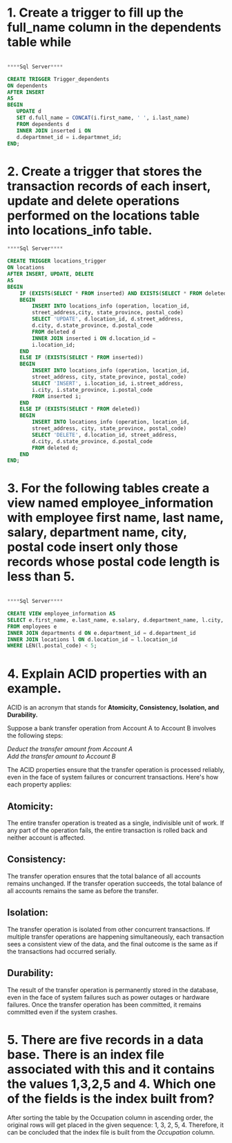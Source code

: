 # 1. Create a trigger to fill up the full_name column in the dependents table while

```sql

****Sql Server****

CREATE TRIGGER Trigger_dependents
ON dependents
AFTER INSERT
AS
BEGIN
   UPDATE d
   SET d.full_name = CONCAT(i.first_name, ' ', i.last_name)
   FROM dependents d
   INNER JOIN inserted i ON
   d.departmnet_id = i.departmnet_id;
END;
```

# 2. Create a trigger that stores the transaction records of each insert, update and delete operations performed on the locations table into locations_info table.

```sql
****Sql Server****

CREATE TRIGGER locations_trigger
ON locations
AFTER INSERT, UPDATE, DELETE
AS
BEGIN
    IF (EXISTS(SELECT * FROM inserted) AND EXISTS(SELECT * FROM deleted))
    BEGIN
        INSERT INTO locations_info (operation, location_id,
        street_address,city, state_province, postal_code)
        SELECT 'UPDATE', d.location_id, d.street_address,
        d.city, d.state_province, d.postal_code
        FROM deleted d
        INNER JOIN inserted i ON d.location_id =
        i.location_id;
    END
    ELSE IF (EXISTS(SELECT * FROM inserted))
    BEGIN
        INSERT INTO locations_info (operation, location_id,
        street_address, city, state_province, postal_code)
        SELECT 'INSERT', i.location_id, i.street_address,
        i.city, i.state_province, i.postal_code
        FROM inserted i;
    END
    ELSE IF (EXISTS(SELECT * FROM deleted))
    BEGIN
        INSERT INTO locations_info (operation, location_id,
        street_address, city, state_province, postal_code)
        SELECT 'DELETE', d.location_id, street_address,
        d.city, d.state_province, d.postal_code
        FROM deleted d;
    END
END;
```
# 3. For the following tables create a view named employee_information with employee first name, last name, salary, department name, city, postal code insert only those records whose postal code length is less than 5.

```sql

****Sql Server****

CREATE VIEW employee_information AS
SELECT e.first_name, e.last_name, e.salary, d.department_name, l.city, l.postal_code
FROM employees e
INNER JOIN departments d ON e.department_id = d.department_id
INNER JOIN locations l ON d.location_id = l.location_id
WHERE LEN(l.postal_code) < 5;
```

# 4. Explain ACID properties with an example.
   
ACID is an acronym that stands for **Atomicity, Consistency, Isolation, and Durability.**

Suppose a bank transfer operation from Account A to Account B involves the following steps:

*Deduct the transfer amount from Account A <br>
Add the transfer amount to Account B* <br>

The ACID properties ensure that the transfer operation is processed reliably, even in the face of system failures or concurrent transactions. Here's how each property applies:

## Atomicity:
The entire transfer operation is treated as a single, indivisible unit of work. If any part of the operation fails, the entire transaction is rolled back and neither account is affected.
## Consistency: 
The transfer operation ensures that the total balance of all accounts remains unchanged. If the transfer operation succeeds, the total balance of all accounts remains the same as before the transfer.
## Isolation: 
The transfer operation is isolated from other concurrent transactions. If multiple transfer operations are happening simultaneously, each transaction sees a consistent view of the data, and the final outcome is the same as if the transactions had occurred serially.
## Durability: 
The result of the transfer operation is permanently stored in the database, even in the face of system failures such as power outages or hardware failures. Once the transfer operation has been committed, it remains committed even if the system crashes.

# 5. There are five records in a data base. There is an index file associated with this and it contains the values 1,3,2,5 and 4. Which one of the fields is the index built from?
After sorting the table by the Occupation column in ascending order, the original rows will get placed in the given sequence: 1, 3, 2, 5, 4. Therefore, it can be concluded that the index file is built from the *Occupation* column.